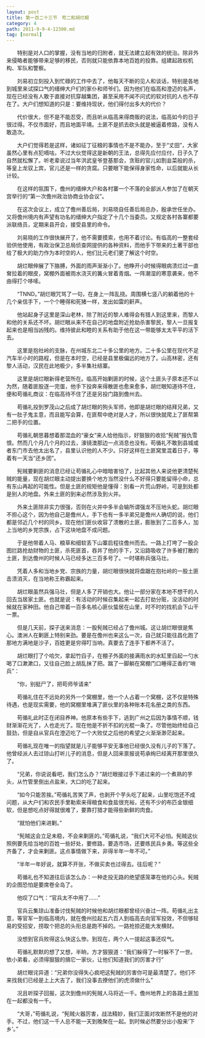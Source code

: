 ```yaml
---
layout: post
title: 第一百二十三节　苟二和胡烂眼
category: 4
path: 2011-9-9-4-12300.md
tag: [normal]
---
```


　　特别是对人口的掌握，没有当地的归附者，就无法建立起有效的统治。除非外来侵略者能够带来足够的移民，否则就只能依靠本地百姓的投靠。组建起政权机构、军队和警察。

　　刘易初立刻投入到忙碌的工作中去了，他每天不断的见人和谈话，特别是各地到城里来试探口气的缙绅大户们的家仆和师爷们。因为他们在临高和澄迈的名声，现在已经没有人敢于直接对抗穿越集团，甚至采用不闻不问式的软对抗的人也不存在了。大户们想知道的只是：要维持现状，他们得付出多大的代价？

　　代价很大，但不是不能忍受，而且听从临高来得商贩的说法，临高如今的日子很过得。不仅市面好，而且地面平靖。土匪不是抓去砍头就是被逼着修路，没有人敢造次。

　　大户们觉得若是这样，诸如征丁征粮的事情也不是不能办，至于“丈田”，大家虽然心里有点犯嘀咕，不过大伙觉得这是新朝的王法，总得先应付应付，日子久了自然就松懈了。听老辈说过当年洪武皇爷登基那会，贪赃的官儿如割韭菜般的杀，等皇上龙驭上宾，官儿还是一样的贪腐。只要眼下能保得身家性命，以后就能从长计较。

　　在这样的氛围下，儋州的缙绅大户和各村寨一个不落的全部派人参加了在朝天宫举行的“第一次儋州政治协商业协会议”。

　　在这次会议上，成立了儋州善后局，刘易晓自任善后局总办，殷承世任坐办。又将儋州境内有声望有功名的缙绅大户指定了十几个当委员。又规定各村各寨都要派联络员，定期来县开会，接受县里的命令。

　　刘易晓的工作很快展开了，他不需要摸索，也用不着讨论。有临高的一整套经验供他使用，有政治保卫总局侦查网提供的各种资料，而他手下带来的土著干部也给了极大的助力作为本时空的人，他们比元老们更了解这个时空。

　　胡烂眼伸展了下胳膊，外面的雨声渐渐小了。他睁开小时候得眼病溃烂过一直耷拉着的眼皮，窝棚外面被雨水浇灭的篝火冒着青烟。一阵潮湿的寒意袭来，他不由得打个哆嗦。

　　“TNND。”胡烂眼咒骂了一句，在身上一阵乱挠。周围横七竖八的躺着他的十几个亲信手下，一个个睡得和死猪一样，发出如雷的鼾声。

　　他站起身子这里是深山老林，除了附近的黎人难得会有猎人到这里来，而黎人和他的关系还不坏。胡烂眼从来不在自己的地盘附近抢劫杀害黎民，黎人一旦报复起来也是相当凶残的。维持彼此和睦的关系有助于他在这一带能够太太平平的活下去。

　　这里是抱社岭的支脉，在州城东北二十多公里的地方。二十多公里在现代不足汽车半小时的路程，但是在本时空，已经是县里极偏远的地方了。山高林密，还有黎人活动，汉民在此地极少，多半集社结寨。

　　这里是胡烂眼新得老营所在。临高开始剿匪的时候，这个土匪头子原本还不以为然，随着匪股逐一完蛋，他手下投奔来得散匪也愈来愈多，胡烂眼知道待不住，便和苟循礼商议：在临高待不住了还是另投门路到儋州去。

　　苟循礼投到罗茂山之后成了胡烂眼的狗头军师，他即是胡烂眼的结拜兄弟，又有一肚子鬼主意，而且能写会算，在匪帮中绝对是人才，所以很快就爬上了匪帮第二把手的位置。

　　苟循礼朝思暮想着那混血的“豪女”来人给他指示，好狠狠的收拾“髡贼”报仇雪恨。然而几个月几个月的过去，濠镜澳那边一点消息也没有。苟循礼不敢到县城或者东门市去他太出名了，县里认识他的人不少。只好这样在土匪窝里混着日子，等着有一天当“还乡团”。

　　髡贼要剿匪的消息已经让苟循礼心中暗暗害怕了，比起其他人来说他更清楚髡贼的能量，现在胡烂眼主动提出要换个地方当然没什么不好得只要能留得小命，总有东山再起的可能性。但是土匪的规矩他是懂得：别看一片荒山野岭，可是到处都是别人的地盘。外来土匪的到来必然涉及到火并。

　　外来土匪除非实力很强，否则在火并中多半会输所谓强龙不压地头蛇。胡烂眼不担心这个，因为他自己是儋州人，手下也有一多半弟兄是儋州人确切的说，他们都是邻近几个村的同乡。现在他们匪伙收容了溃散的土匪，膨胀到了二百多人，加上当地的乡党宗族，占下这块地盘不成问题。

　　于是他带着人马、粮草和细软丢下山寨启程往儋州而去。一路上打垮了一股企图拦路抢劫财物的土匪，杀死匪首，吞并了他的手下，又沿路吸收了许多被打散的土匪，到达儋州的时候人马已经多达三百多号了。一时堪称兵强马壮。

　　凭着人多和当地乡党、宗族的力量，胡烂眼很快就将盘踞在抱社岭的一股土匪击溃消灭，在当地称王称霸起来。

　　胡烂眼虽然兵强马壮，但是人多了开销也大。他让一部分家在本地不想干的人回去当居家土匪。也就是说：有活动的时候召集起来一起去打劫分赃，没活动的时候就在家种田。他自己带着一百多名核心匪伙蛰居在山里，时不时的找机会下山干一票。

　　但是几天前，探子送来消息：一股髡贼已经占了儋州城。这让胡烂眼很是焦心。澳洲人在剿匪上特别来劲。要是在儋州也来这么一次，自己就只能往昌化跑了那地方满地是沙子，百姓更是穷得叮当响，真要去了连手下都养不活了。

　　胡烂眼打了个哈欠，拿起竹舀子，在棚子外面的接满雨水的水缸里舀起一勺水喝了口漱漱口，又往自己脸上胡乱抹了把。踹了一脚躺在窝棚门口睡得正香的“哨兵”：

　　“你，别挺尸了，把苟师爷请来”

　　苟循礼住在不远处的另外一个窝棚里，他一个人占着一个窝棚，这不仅是特殊待遇，也是现实需要，他的窝棚里堆满了匪伙里的各种账本花名册之类的东西。

　　苟循礼此时正在闭目养神。他原本有些手下，逃到广州之后因为事情不顺，钱财渐渐花光了，人也走光了。现在他是不折不扣的光棍一条了。尽管他始终给自己鼓劲，但是自从官兵在澄迈吃了一个大败仗之后他的希望之火渐渐渺茫起来。

　　苟循礼现在唯一的指望就是儿子能够平安无事他已经很久没有儿子的下落了。他曾经派人去过琼山打听儿子的消息，但是人回来禀报说苟承绚已经离开那里很久了。

　　“兄弟，你说说看吧，我们怎么办？”胡烂眼接过手下递过来的一个煮熟的芋头，从竹管里倒出点盐来，大口的吃了起来。

　　“如今只能苦挨。”苟循礼苦笑了声，也剥开个芋头吃了起来，山里吃饱还不成问题，从大户们和农民手里勒索来得粮食和食盐很充裕，还有不少的布匹金银细软，但是想吃点好得就很难了，要靠打猎才能得些新鲜的肉食。

　　“就怕他们来进剿。”

　　“髡贼这会立足未稳，不会来剿匪的。”苟循礼说，“我们大可不必怕。髡贼这伙照例要先给当地的百姓一些好处，要修路，要造市场，还要练民兵乡勇。等这些全齐备了，才会来剿匪。这点事情做下来，非得半年一年不可。”

　　“半年一年好说，就算不开张，不做买卖也过得去。往后呢？”

　　苟循礼也不知道往后该怎么办：一种走投无路的绝望感笼罩在他的心头。髡贼的企图恐怕是要席卷全岛了。

　　他叹了口气：“官兵太不中用了……”

　　官兵云集琼山准备讨伐髡贼的时候他和胡烂眼都曾经兴奋过一阵。苟循礼出主意，等官军一到临高境内，就在儋州拉起五六百人到临高去向官军投效，不但够轻易的受招安，捞取个把总的头衔总是跑不掉的。一路抢掠还能大发横财。

　　没想到官兵败得这么快这么惨。到现在，两个人一提起这事还叹气。

　　苟循礼默默的想了又想，半晌，方才狠狠道：“我们躲得了一时躲不了一世。依小弟看，必须得狠狠的搞它一家伙，让他们知道我们的厉害才行”

　　胡烂眼诧异道：“兄弟你没得失心疯吧这髡贼的厉害你可是最清楚了。他们不来找我们已经是上上大吉了，我们没事去撩他们的虎须做什么”

　　况且听探子回报，这次到儋州的髡贼人马将近一千。儋州地界上的各路土匪加在一起都没有一千。

　　“大哥，”苟循礼说，“髡贼火器厉害，战法精妙，我们正面对攻断然不是他的对手。不过，他们这一千人总不能一天到晚聚在一起。到时候必然要分出小股来‘下乡’。”
